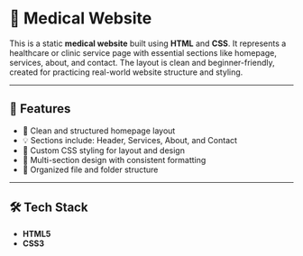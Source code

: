 # 🏥 Medical Website

This is a static **medical website** built using **HTML** and **CSS**. It represents a healthcare or clinic service page with essential sections like homepage, services, about, and contact. The layout is clean and beginner-friendly, created for practicing real-world website structure and styling.

---

## 🚀 Features

- 🏥 Clean and structured homepage layout
- 💡 Sections include: Header, Services, About, and Contact
- 🎨 Custom CSS styling for layout and design
- 📄 Multi-section design with consistent formatting
- 📂 Organized file and folder structure

---

## 🛠️ Tech Stack

- **HTML5**
- **CSS3**


